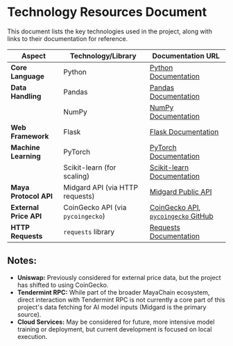 # Technology Resources Document

This document lists the key technologies used in the project, along with links to their documentation for reference.

| **Aspect**              | **Technology/Library**             | **Documentation URL**                                                                 |
|-------------------------|------------------------------------|--------------------------------------------------------------------------------------|
| **Core Language**       | Python                             | [Python Documentation](https://docs.python.org/3/)                                   |
| **Data Handling**       | Pandas                             | [Pandas Documentation](https://pandas.pydata.org/docs/)                               |
|                         | NumPy                              | [NumPy Documentation](https://numpy.org/doc/)                                         |
| **Web Framework**       | Flask                              | [Flask Documentation](https://flask.palletsprojects.com/)                             |
| **Machine Learning**    | PyTorch                            | [PyTorch Documentation](https://pytorch.org/docs/stable/index.html)                   |
|                         | Scikit-learn (for scaling)         | [Scikit-learn Documentation](https://scikit-learn.org/stable/documentation.html)      |
| **Maya Protocol API**   | Midgard API (via HTTP requests)    | [Midgard Public API](https://midgard.mayachain.info/v2/doc)                             |
| **External Price API**  | CoinGecko API (via `pycoingecko`)  | [CoinGecko API](https://www.coingecko.com/en/api/documentation), [`pycoingecko` GitHub](https://github.com/man-c/pycoingecko) |
| **HTTP Requests**       | `requests` library                 | [Requests Documentation](https://requests.readthedocs.io/en/latest/)                  |

## Notes:

*   **Uniswap:** Previously considered for external price data, but the project has shifted to using CoinGecko.
*   **Tendermint RPC:** While part of the broader MayaChain ecosystem, direct interaction with Tendermint RPC is not currently a core part of this project's data fetching for AI model inputs (Midgard is the primary source).
*   **Cloud Services:** May be considered for future, more intensive model training or deployment, but current development is focused on local execution.